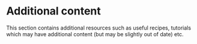 # Additional content

This section contains additional resources such as useful recipes, tutorials
which may have additional content (but may be slightly out of date) etc.
